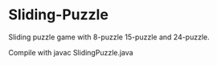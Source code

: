 # Sliding-Puzzle
Sliding puzzle game with 8-puzzle 15-puzzle and 24-puzzle.

Compile with javac SlidingPuzzle.java
